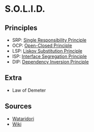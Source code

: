 # S.O.L.I.D.


## Principles
+ SRP: [Single Responsibility Principle](principles/single-responsibility/readme.md)
+ OCP: [Open-Closed Principle](principles/open-closed/readme.md)
+ LSP: [Liskov Substitution Principle](principles/liskov-substitution/readme.md)
+ ISP: [Interface Segregation Principle](principles/interface-segregation/readme.md)
+ DIP: [Dependency Inversion Principle](principles/dependency-inversion/readme.md)

## Extra
+ Law of Demeter

## Sources
+ [Wataridori](https://github.com/wataridori/solid-php-example)
+ [Wiki](https://en.wikipedia.org/wiki/SOLID)
